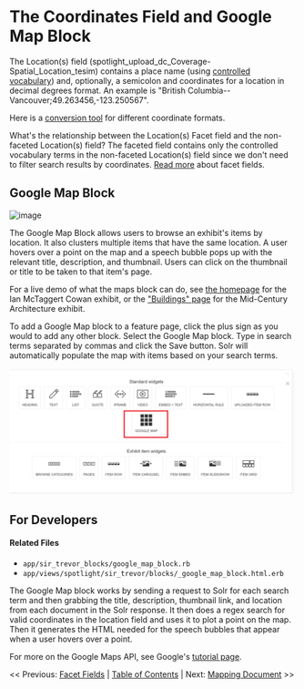 # The Coordinates Field and Google Map Block

The Location(s) field (spotlight_upload_dc_Coverage-Spatial_Location_tesim) contains a place name (using [controlled vocabulary](../glossary/README.md#controlled-vocabulary)) and, optionally, a semicolon and coordinates for a location in decimal degrees format. An example is "British Columbia--Vancouver;49.263456,-123.250567".

Here is a [conversion tool](https://www.pgc.umn.edu/apps/convert/) for different coordinate formats.

What's the relationship between the Location(s) Facet field and the non-faceted Location(s) field? The faceted field contains only the controlled vocabulary terms in the non-faceted Location(s) field since we don't need to filter search results by coordinates. [Read more](facet_fields.md) about facet fields.

## Google Map Block

![image]()

The Google Map Block allows users to browse an exhibit's items by location. It also clusters multiple items that have the same location. A user hovers over a point on the map and a speech bubble pops up with the relevant title, description, and thumbnail. Users can click on the thumbnail or title to be taken to that item's page.

For a live demo of what the maps block can do, see [the homepage](https://exhibits.library.uvic.ca/spotlight/ian-mctaggart-cowan) for the Ian McTaggert Cowan exhibit, or the ["Buildings" page](https://exhibits.library.uvic.ca/spotlight/mcm/feature/3-buildings) for the Mid-Century Architecture exhibit.

To add a Google Map block to a feature page, click the plus sign as you would to add any other block. Select the Google Map block. Type in search terms separated by commas and click the Save button. Solr will automatically populate the map with items based on your search terms.

<kbd>![screenshot of widget options including Google Map block](google_maps_block.png)</kbd>

## For Developers

#### Related Files
* `app/sir_trevor_blocks/google_map_block.rb`
* `app/views/spotlight/sir_trevor/blocks/_google_map_block.html.erb`

The Google Map block works by sending a request to Solr for each search term and then grabbing the title, description, thumbnail link, and location from each document in the Solr response. It then does a regex search for valid coordinates in the location field and uses it to plot a point on the map. Then it generates the HTML needed for the speech bubbles that appear when a user hovers over a point.

For more on the Google Maps API, see Google's [tutorial page](https://developers.google.com/maps/documentation/javascript/tutorial).

<< Previous: [Facet Fields](facet_fields.md)  |
[Table of Contents](../README.md#table-of-contents)  |
Next: [Mapping Document](../mapping_document) >>

